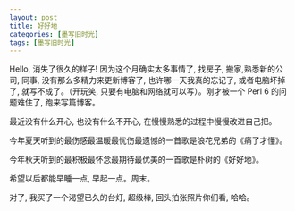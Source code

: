 ```yaml
---
layout: post
title: 好好地
categories: [墨写旧时光]
tags: [墨写旧时光]
---
```


Hello, 消失了很久的样子! 因为这个月确实太多事情了, 找房子, 搬家,熟悉新的公司, 同事, 没有那么多精力来更新博客了, 也许哪一天我真的忘记了, 或者电脑坏掉了, 就写不成了。（开玩笑, 只要有电脑和网络就可以写）。刚才被一个 Perl 6 的问题难住了, 跑来写篇博客。

最近没有什么开心, 也没有什么不开心, 在慢慢熟悉的过程中慢慢改进自己把。

今年夏天听到的最伤感最温暖最忧伤最遗憾的一首歌是浪花兄弟的《痛了才懂》。

今年秋天听到的最积极最怀念最期待最优美的一首歌是朴树的《好好地》。

希望以后都能早睡一点, 早起一点。周末。

对了, 我买了一个渴望已久的台灯, 超级棒, 回头拍张照片你们看, 哈哈。 